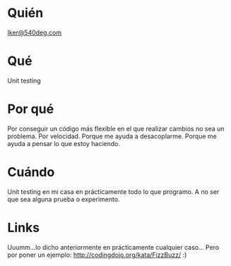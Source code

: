 # Quién
Iker@540deg.com 
# Qué
Unit testing
# Por qué
Por conseguir un  código más flexible en el que realizar cambios no sea un problema. Por velocidad. Porque me ayuda a desacoplarme. Porque me ayuda a pensar lo que estoy haciendo. 
# Cuándo
Unit testing en mi casa en prácticamente todo lo que programo. A no ser que sea alguna prueba o experimento. 
# Links
Uuumm...lo dicho anteriormente en prácticamente cualquier caso... Pero por poner un ejemplo: http://codingdojo.org/kata/FizzBuzz/ :) 
